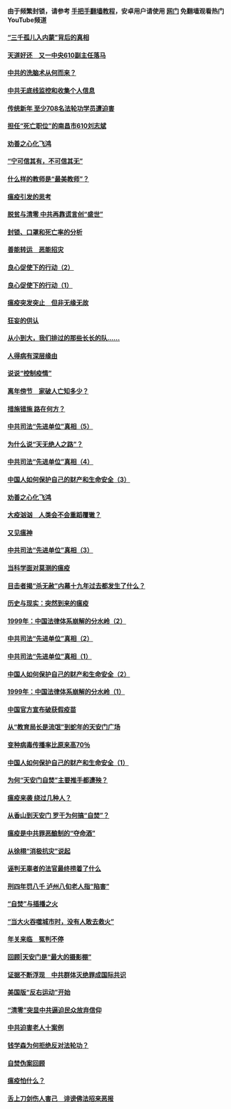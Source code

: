 #### 由于频繁封锁，请参考 [手把手翻墙教程](https://github.com/gfw-breaker/guides/wiki/)，安卓用户请使用 [网门](https://github.com/gfw-breaker/nogfw/blob/master/dl.md?t=03190400) 免翻墙观看热门YouTube频道 

#### [“三千孤儿入内蒙”背后的真相](../pages/19/422229.md?t=03190400) 

#### [天道好还　又一中央610副主任落马](../pages/19/422155.md?t=03190400) 

#### [中共的洗脑术从何而来？](../pages/19/422154.md?t=03190400) 

#### [中共无底线监控和收集个人信息](../pages/19/422039.md?t=03190400) 

#### [传统新年 至少708名法轮功学员遭迫害](../pages/19/421946.md?t=03190400) 

#### [担任“死亡职位”的南昌市610刘志斌](../pages/19/421957.md?t=03190400) 

#### [劝善之心化飞鸿](../pages/19/421164.md?t=03190400) 

#### [“宁可信其有，不可信其无”](../pages/19/421691.md?t=03190400) 

#### [什么样的教师是“最美教师”？](../pages/19/421755.md?t=03190400) 

#### [瘟疫引发的思考](../pages/19/421594.md?t=03190400) 

#### [脱贫与清零 中共再靠谎言创“盛世”](../pages/19/421590.md?t=03190400) 

#### [封锁、口罩和死亡率的分析](../pages/19/421495.md?t=03190400) 

#### [善能转运　恶能招灾](../pages/19/421334.md?t=03190400) 

#### [良心促使下的行动（2）](../pages/19/421361.md?t=03190400) 

#### [良心促使下的行动（1）](../pages/19/421302.md?t=03190400) 

#### [瘟疫突发突止　但非无缘无故](../pages/19/421281.md?t=03190400) 

#### [狂妄的供认](../pages/19/421199.md?t=03190400) 

#### [从小到大，我们排过的那些长长的队……](../pages/19/421243.md?t=03190400) 

#### [人得病有深层缘由](../pages/19/420864.md?t=03190400) 

#### [说说“控制疫情”](../pages/19/420831.md?t=03190400) 

#### [离年傍节　家破人亡知多少？](../pages/19/420563.md?t=03190400) 

#### [措施错施  路在何方？](../pages/19/420076.md?t=03190400) 

#### [中共司法“先进单位”真相（5）](../pages/19/419453.md?t=03190400) 

#### [为什么说“天无绝人之路”？](../pages/19/419618.md?t=03190400) 

#### [中共司法“先进单位”真相（4）](../pages/19/419452.md?t=03190400) 

#### [中国人如何保护自己的财产和生命安全（3）](../pages/19/419405.md?t=03190400) 

#### [劝善之心化飞鸿](../pages/19/418758.md?t=03190400) 

#### [大疫汹汹　人类会不会重蹈覆辙？](../pages/19/419691.md?t=03190400) 

#### [又见瘟神](../pages/19/419225.md?t=03190400) 

#### [中共司法“先进单位”真相（3）](../pages/19/419451.md?t=03190400) 

#### [当科学面对莫测的瘟疫](../pages/19/419625.md?t=03190400) 

#### [目击者揭“杀无赦”内幕十九年过去都发生了什么？](../pages/19/419617.md?t=03190400) 

#### [历史与现实：突然到来的瘟疫](../pages/19/419619.md?t=03190400) 

#### [1999年：中国法律体系崩解的分水岭（2）](../pages/19/419455.md?t=03190400) 

#### [中共司法“先进单位”真相（2）](../pages/19/419450.md?t=03190400) 

#### [中共司法“先进单位”真相（1）](../pages/19/419449.md?t=03190400) 

#### [中国人如何保护自己的财产和生命安全（2）](../pages/19/419404.md?t=03190400) 

#### [1999年：中国法律体系崩解的分水岭（1）](../pages/19/419454.md?t=03190400) 

#### [中国官方宣布破获假疫苗](../pages/19/419504.md?t=03190400) 

#### [从“教育局长是流氓”到蛇年的天安门广场](../pages/19/419470.md?t=03190400) 

#### [变种病毒传播率比原来高70％](../pages/19/419456.md?t=03190400) 

#### [中国人如何保护自己的财产和生命安全（1）](../pages/19/419403.md?t=03190400) 

#### [为何“天安门自焚”主要推手都遭殃？](../pages/19/419348.md?t=03190400) 

#### [瘟疫来袭 绕过几种人？](../pages/19/419349.md?t=03190400) 

#### [从香山到天安门 罗干为何搞“自焚”？](../pages/19/419270.md?t=03190400) 

#### [瘟疫是中共罪恶酿制的“夺命酒”](../pages/19/419223.md?t=03190400) 

#### [从徐栩“消极抗灾”说起](../pages/19/419224.md?t=03190400) 

#### [诬判无辜者的法官最终捞着了什么](../pages/19/419268.md?t=03190400) 

#### [刑四年罚八千 泸州八旬老人指“陷害”](../pages/19/419232.md?t=03190400) 

#### [“自焚”与插播之火](../pages/19/419226.md?t=03190400) 

#### [“当大火吞噬城市时，没有人敢去救火”](../pages/19/419077.md?t=03190400) 

#### [年关来临　冤判不停](../pages/19/419093.md?t=03190400) 

#### [回顾|天安门是“最大的摄影棚”](../pages/19/380866.md?t=03190400) 

#### [证据不断浮现　中共群体灭绝罪成国际共识](../pages/19/419031.md?t=03190400) 

#### [美国版“反右运动”开始](../pages/19/419030.md?t=03190400) 

#### [“清零”突显中共逼迫民众放弃信仰](../pages/19/418995.md?t=03190400) 

#### [中共迫害老人十案例](../pages/19/418831.md?t=03190400) 

#### [钱学森为何拒绝反对法轮功？](../pages/19/418905.md?t=03190400) 

#### [自焚伪案回顾](../pages/19/418799.md?t=03190400) 

#### [瘟疫怕什么？](../pages/19/418800.md?t=03190400) 

#### [舌上刀剑伤人害己　诽谤佛法招来恶报](../pages/19/418731.md?t=03190400) 

